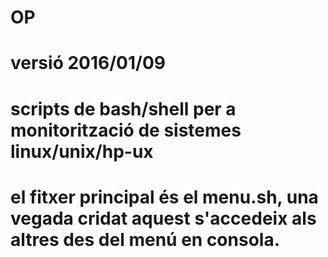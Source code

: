 # OP
# versió 2016/01/09
# scripts de bash/shell per a monitorització de sistemes linux/unix/hp-ux
# el fitxer principal és el menu.sh, una vegada cridat aquest s'accedeix als altres des del menú en consola.
